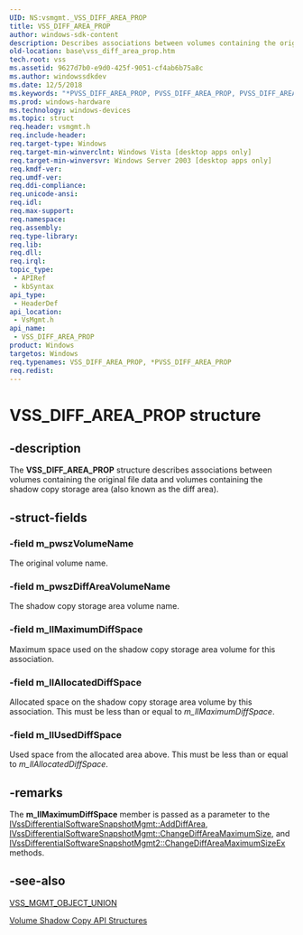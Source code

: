 ```yaml
---
UID: NS:vsmgmt._VSS_DIFF_AREA_PROP
title: VSS_DIFF_AREA_PROP
author: windows-sdk-content
description: Describes associations between volumes containing the original file data and volumes containing the shadow copy storage area.
old-location: base\vss_diff_area_prop.htm
tech.root: vss
ms.assetid: 9627d7b0-e9d0-425f-9051-cf4ab6b75a8c
ms.author: windowssdkdev
ms.date: 12/5/2018
ms.keywords: "*PVSS_DIFF_AREA_PROP, PVSS_DIFF_AREA_PROP, PVSS_DIFF_AREA_PROP structure pointer [VSS], VSS_DIFF_AREA_PROP, VSS_DIFF_AREA_PROP structure [VSS], base.vss_diff_area_prop, vsmgmt/PVSS_DIFF_AREA_PROP, vsmgmt/VSS_DIFF_AREA_PROP"
ms.prod: windows-hardware
ms.technology: windows-devices
ms.topic: struct
req.header: vsmgmt.h
req.include-header: 
req.target-type: Windows
req.target-min-winverclnt: Windows Vista [desktop apps only]
req.target-min-winversvr: Windows Server 2003 [desktop apps only]
req.kmdf-ver: 
req.umdf-ver: 
req.ddi-compliance: 
req.unicode-ansi: 
req.idl: 
req.max-support: 
req.namespace: 
req.assembly: 
req.type-library: 
req.lib: 
req.dll: 
req.irql: 
topic_type:
 - APIRef
 - kbSyntax
api_type:
 - HeaderDef
api_location:
 - VsMgmt.h
api_name:
 - VSS_DIFF_AREA_PROP
product: Windows
targetos: Windows
req.typenames: VSS_DIFF_AREA_PROP, *PVSS_DIFF_AREA_PROP
req.redist: 
---
```


# VSS_DIFF_AREA_PROP structure


## -description


The <b>VSS_DIFF_AREA_PROP</b> structure 
    describes associations between volumes containing the original file data and volumes containing the 
    shadow copy storage area (also known as the diff area).


## -struct-fields




### -field m_pwszVolumeName

The original volume name.


### -field m_pwszDiffAreaVolumeName

The shadow copy storage area volume name.


### -field m_llMaximumDiffSpace

Maximum space used on the shadow copy storage area volume for this association.


### -field m_llAllocatedDiffSpace

Allocated space on the shadow copy storage area volume by this association. This must be less than or equal 
      to <i>m_llMaximumDiffSpace</i>.


### -field m_llUsedDiffSpace

Used space from the allocated area above. This must be less than or equal 
      to <i>m_llAllocatedDiffSpace</i>.


## -remarks



The <b>m_llMaximumDiffSpace</b> member is passed as a parameter to the <a href="https://msdn.microsoft.com/7b58331c-b8a2-4333-a05d-563395d5f0c2">IVssDifferentialSoftwareSnapshotMgmt::AddDiffArea</a>, <a href="https://msdn.microsoft.com/c7773fa8-6b43-46bf-b644-0016b261c080">IVssDifferentialSoftwareSnapshotMgmt::ChangeDiffAreaMaximumSize</a>, and <a href="https://msdn.microsoft.com/9ba621d5-32ec-4512-a18f-dbdadbd3ff09">IVssDifferentialSoftwareSnapshotMgmt2::ChangeDiffAreaMaximumSizeEx</a> methods.




## -see-also




<a href="https://msdn.microsoft.com/4d787229-671a-422c-a935-39ae11073a5e">VSS_MGMT_OBJECT_UNION</a>



<a href="https://msdn.microsoft.com/20cf12e4-4611-4e39-9f6f-e29f15e58b36">Volume Shadow Copy API Structures</a>
 

 

